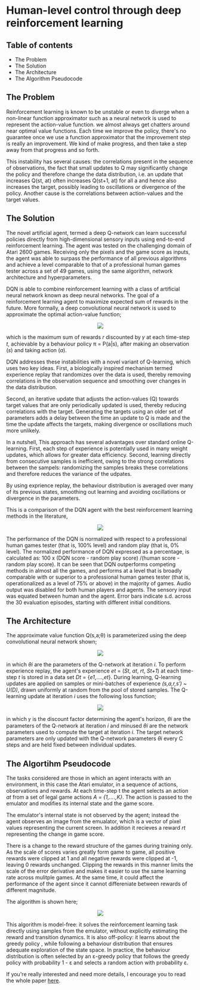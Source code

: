 # Human-level control through deep reinforcement learning

## Table of contents
+ The Problem
+ The Solution
+ The Architecture
+ The Algorithm Pseudocode

## The Problem

Reinforcement learning is known to be unstable or even to diverge when a non-linear function 
approximator such as a neural network is used to represent the action-value function. we almost
always get chatters around near optimal value functions. Each time we improve the
policy, there's no guarantee once we use a function approximator that the improvement
step is really an improvement. We kind of make progress, and then take a step away from that progress and so forth.

This instability has several causes: the correlations present in the sequence of observations, 
the fact that small updates to Q may significantly change the policy and therefore change
the data distribution, i.e. an update that increases Q(st, at) often increases Q(st+1, at)
for all a and hence also increases the target, possibly leading to oscillations or
divergence of the policy. Another cause is the correlations between action-values and the target values.


## The Solution

The novel artificial agent, termed a deep Q-network can learn successful policies directly
from high-dimensional sensory inputs using end-to-end reinforcement learning. The agent
was tested on the challenging domain of Atari 2600 games. Receiving only the pixels and the game
score as inputs, the agent was able to surpass the performance of all previous algorithms
and achieve a level comparable to that of a professional human games tester across a set
of 49 games, using the same algorithm, network architecture and hyperparameters.

DQN is able to combine reinforcement learning with a class of artificial neural network known as deep neural networks. The goal of
a reinforcement learning agent to maximize expected sum of rewards in the future. More formally, a deep convolutional neural network
is used to approximate the optimal action-value function;

<p align="center">
<img src ="https://user-images.githubusercontent.com/19307995/44312836-c06a1b00-a3fe-11e8-8cb7-8f13a2e2bf68.png"/>
</p>

which is the maximum sum of rewards *r* discounted by 𝛾 at each time-step *t*, achievable
by a behaviour policy π = P(a|s), after making an observation (*s*) and taking action (*a*).


DQN addresses these instabilities with a novel variant of Q-learning, which uses two key
ideas. First, a biologically inspired mechanism termed experience replay that randomizes
over the data is used, thereby removing correlations in the observation sequence and smoothing over
changes in the data distribution.

Second, an iterative update that adjusts the action-values (Q) towards target values
that are only periodically updated is used, thereby reducing correlations with the target.
Generating the targets using an older set of parameters adds a delay between the time an
update to Q is made and the time the update affects the targets, making divergence or 
oscillations much more unlikely.

In a nutshell, This approach has several advantages over standard online Q-learning.
First, each step of experience is potentially used in many weight updates, which allows
for greater data efficiency. Second, learning directly from consecutive samples
is inefficient, owing to the strong correlations between the sampels: randomizing
the samples breaks these correlations and therefore reduces the variance of the udpates.

By using exprience replay, the behaviour distribution is averaged over many of its previous
states, smoothing out learning and avoiding oscillations or divergence in the parameters.

This is a comparison of the DQN agent with the best reinforcement learning methods in the 
literature,

<p align="center">
  <img src = "https://user-images.githubusercontent.com/19307995/44564109-a2374e80-a761-11e8-9f17-a91a351b70f2.png"/>
</p>

The performance of the DQN is normalized with respect to a professional human games
tester (that is, 100% level) and random play (that is, 0% level). The normalized performance 
of DQN expressed as a percentage, is calculated as: 100 x (DQN score - random play score)
/(human score - random play score). It can be seen that DQN outperforms competing methods
in almost all the games, and performs at a level that is broadly comparable with or
superior to a professional human games tester (that is, operationalized as a level of
75% or above) in the majority of games. Audio output was disabled for both human players
and agents. The sensory input was equated between human and the agent. Error bars indicate s.d. across the 30 evaluation episodes, starting with
different initial conditions.


## The Architecture

The approximate value function Q(s,a;θ) is parameterized using the deep convolutional
neural network shown;

<p align="center">
<img src = "https://user-images.githubusercontent.com/19307995/44313225-9ddb0080-a404-11e8-895c-769309806581.png"/>
</p>

in which *θi* are the parameters of the Q-network at iteration *i*. To perform experience
replay, the agent's experience *et* = (*St*, *at*, *rt*, *St+1*) at each time-step *t* is stored in a data
set *Dt* = {*e1*,....,*et*}. During learning, Q-learning updates are applied on samples or
mini-batches of experience *(s,a,r,s′)* ~ *U(D)*, drawn uniformly at random from the pool
of stored samples. The Q-learning update at iteration *i* uses the following loss function;

<p align="center">
<img src = "https://user-images.githubusercontent.com/19307995/44313266-a849ca00-a405-11e8-85b7-a2b9ff7f6888.png"/>
</p>

in which 𝛾 is the discount factor determining the agent's horizon, *θi* are the parameters
of the Q-network at iteration *i* and minused *θi* are the network parameters used to compute the
target at iteration *i*. The target network parameters are only updated with the Q-network parameters
*θi* every C steps and are held fixed between individual updates.

## The Algortihm Pseudocode

The tasks considered are those in which an agent interacts with an environment, in this
case the Atari emulator, in a sequence of actions, observations and rewards. At each
time-step t the agent selects an action *at* from a set of legal game actions *A* = *{1,....,K}*.
The action is passed to the emulator and modifies its internal state and the game score.

The emulator's internal state is not observed by the agent; instead the agent observes
an image from the emualator, which is a vector of pixel values representing the current
screen. In addition it recieves a reward *rt* representing the change in game score.

There is a change to the reward structure of the games during training only. As the
scale of scores varies greatly form game to game, all positive rewards were clipped
at 1 and all negative rewards were clipped at -1, leaving 0 rewards unchanged.
Clipping the rewards in this manner limits the scale of the error derivative and makes
it easier to use the same learning rate across mulitple games. At the same time, it could affect the performance of the agent since it cannot differeniate
between rewards of different magnitude.



The algorithm is shown here;

<p align="center">
<img src = "https://user-images.githubusercontent.com/19307995/44313359-b7317c00-a407-11e8-988f-d6324a74f726.png"/>
</p>

This algorithm is model-free: it solves the reinforcement learning task directly using
samples from the emulator, without explicitly estimating the reward and transition dynamics.
It is also off-policy: it learns about the greedy policy , while following a behaviour
distribution that ensures adequate exploration of the state space. In practice, the 
behaviour distribution is often selected by an ε-greedy policy that follows the
greedy policy with probability 1 - ε and selects a random action with probability ε.

If you're really interested and need more details, I encourage you to read the whole paper [here](https://storage.googleapis.com/deepmind-media/dqn/DQNNaturePaper.pdf).








